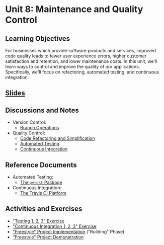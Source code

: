# Unit 8: Maintenance and Quality Control

## Learning Objectives

For businesses which provide software products and services, improved code quality leads to fewer user experience errors, higher customer satisfaction and retention, and lower maintenance costs. In this unit, we'll learn ways to control and improve the quality of our applications. Specifically, we'll focus on refactoring, automated testing, and continuous integration.

## [Slides](https://docs.google.com/presentation/d/14QOUrGNlzHogoHuEctc-xpuQ2IlmlJh91b8ZAMySpzc/edit?usp=sharing)

## Discussions and Notes

  + Version Control:
    + [Branch Operations](/notes/clis/git.md#branch-operations)
 + Quality Control:
    + [Code Refactoring and Simplification](/notes/software/refactoring.md)
    + [Automated Testing](/notes/software/testing.md)
    + [Continuous Integration](/notes/software/testing.md#continuous-integration)

## Reference Documents

  + Automated Testing:
    + [The `pytest` Package](/notes/python/packages/pytest.md)
  + Continuous Integration:
    + [The Travis CI Platform](/notes/travis-ci.md)

## Activities and Exercises

  + ["Testing 1, 2, 3" Exercise](/exercises/testing-123/README.md)
  + ["Continuous Integration 1, 2, 3" Exercise](/exercises/ci-123/README.md)
  + ["Freestyle" Project Implementation](/projects/freestyle/implementation.md) ("Building" Phase)
  + ["Freestyle" Project Demonstration](/projects/freestyle/demo.md)
